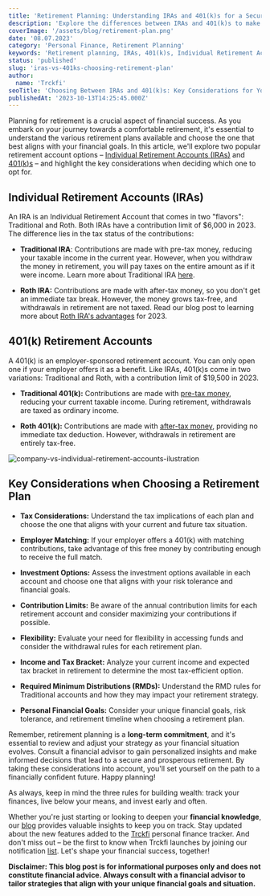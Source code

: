 ```yaml
---
title: 'Retirement Planning: Understanding IRAs and 401(k)s for a Secure Future'
description: 'Explore the differences between IRAs and 401(k)s to make informed decisions for a secure retirement. Understand tax implications, contribution limits, and employer benefits.'
coverImage: '/assets/blog/retirement-plan.png'
date: '08.07.2023'
category: 'Personal Finance, Retirement Planning'
keywords: 'Retirement planning, IRAs, 401(k)s, Individual Retirement Accounts, Traditional IRA, Roth IRA, Traditional 401(k), Roth 401(k), Tax benefits, Retirement accounts, Financial security, Retirement strategy, Financial goals, Investment options, Contribution limits, Employer matching, Tax implications, Withdrawal rules, RMDs, Financial advisor'
status: 'published'
slug: 'iras-vs-401ks-choosing-retirement-plan'
author:
  name: 'Trckfi'
seoTitle: 'Choosing Between IRAs and 401(k)s: Key Considerations for Your Retirement Plan'
publishedAt: '2023-10-13T14:25:45.000Z'
---
```


Planning for retirement is a crucial aspect of financial success. As you embark on your journey towards a comfortable retirement, it's essential to understand the various retirement plans available and choose the one that best aligns with your financial goals. In this article, we'll explore two popular retirement account options – [Individual Retirement Accounts (IRAs)](/blog/types-of-ira-investing) and [401(k)s](/blog/401k-retirement-plan-guide-for-smart-saving) – and highlight the key considerations when deciding which one to opt for.

## Individual Retirement Accounts (IRAs)

An IRA is an Individual Retirement Account that comes in two "flavors": Traditional and Roth. Both IRAs have a contribution limit of $6,000 in 2023. The difference lies in the tax status of the contributions:

- **Traditional IRA**: Contributions are made with pre-tax money, reducing your taxable income in the current year. However, when you withdraw the money in retirement, you will pay taxes on the entire amount as if it were income. Learn more about Traditional IRA [here](/blog/traditional-ira-building-a-tax-advantaged-retirement).

- **Roth IRA:** Contributions are made with after-tax money, so you don't get an immediate tax break. However, the money grows tax-free, and withdrawals in retirement are not taxed. Read our blog post to learning more about [Roth IRA's advantages](/blog/what-is-the-roth-ira-advantage-2023) for 2023.

## 401(k) Retirement Accounts

A 401(k) is an employer-sponsored retirement account. You can only open one if your employer offers it as a benefit. Like IRAs, 401(k)s come in two variations: Traditional and Roth, with a contribution limit of $19,500 in 2023.

- **Traditional 401(k):** Contributions are made with [pre-tax money](/blog/traditional-401k-plans), reducing your current taxable income. During retirement, withdrawals are taxed as ordinary income.

- **Roth 401(k):** Contributions are made with [after-tax money](/blog/roth-401k-plans), providing no immediate tax deduction. However, withdrawals in retirement are entirely tax-free.

![company-vs-individual-retirement-accounts-ilustration](/images/home--6--kwNT.png)

## Key Considerations when Choosing a Retirement Plan

- **Tax Considerations:** Understand the tax implications of each plan and choose the one that aligns with your current and future tax situation.

- **Employer Matching:** If your employer offers a 401(k) with matching contributions, take advantage of this free money by contributing enough to receive the full match.

- **Investment Options:** Assess the investment options available in each account and choose one that aligns with your risk tolerance and financial goals.

- **Contribution Limits:** Be aware of the annual contribution limits for each retirement account and consider maximizing your contributions if possible.

- **Flexibility:** Evaluate your need for flexibility in accessing funds and consider the withdrawal rules for each retirement plan.

- **Income and Tax Bracket:** Analyze your current income and expected tax bracket in retirement to determine the most tax-efficient option.

- **Required Minimum Distributions (RMDs):** Understand the RMD rules for Traditional accounts and how they may impact your retirement strategy.

- **Personal Financial Goals:** Consider your unique financial goals, risk tolerance, and retirement timeline when choosing a retirement plan.

Remember, retirement planning is a **long-term commitment**, and it's essential to review and adjust your strategy as your financial situation evolves. Consult a financial advisor to gain personalized insights and make informed decisions that lead to a secure and prosperous retirement. By taking these considerations into account, you'll set yourself on the path to a financially confident future. Happy planning!

As always, keep in mind the three rules for building wealth: track your finances, live below your means, and invest early and often.

Whether you're just starting or looking to deepen your **financial knowledge**, our [blog](/blog) provides valuable insights to keep you on track. Stay updated about the new features added to the [Trckfi](/) personal finance tracker. And don't miss out – be the first to know when Trckfi launches by joining our notification [list](/#get-notified). Let's shape your financial success, together!

**Disclaimer: This blog post is for informational purposes only and does not constitute financial advice. Always consult with a financial advisor to tailor strategies that align with your unique financial goals and situation.**

